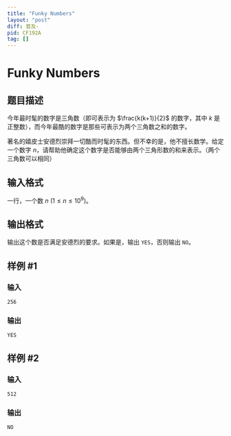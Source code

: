 ```yaml
---
title: "Funky Numbers"
layout: "post"
diff: 普及-
pid: CF192A
tag: []
---
```


# Funky Numbers

## 题目描述

今年最时髦的数字是三角数（即可表示为 $\frac{k(k+1)}{2}$ 的数字，其中 $k$ 是正整数），而今年最酷的数字是那些可表示为两个三角数之和的数字。

著名的嬉皮士安德烈崇拜一切酷而时髦的东西。但不幸的是，他不擅长数学。给定一个数字 $n$，请帮助他确定这个数字是否能够由两个三角形数的和来表示。（两个三角数可以相同）

## 输入格式

一行，一个数 $n\ (1\le n \le 10^9)$。

## 输出格式

输出这个数是否满足安德烈的要求。如果是，输出 `YES`，否则输出 `NO`。

## 样例 #1

### 输入

```
256

```

### 输出

```
YES

```

## 样例 #2

### 输入

```
512

```

### 输出

```
NO

```

